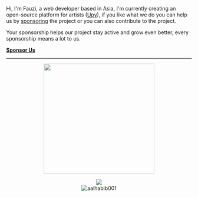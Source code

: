 <!-- <p align="center">
  <a target="_blank" href="https://nor1c.xyz">personal site</a> • 
  <a target="_blank" href="https://twitter.com/nor1c_">twitter</a> • 
  <a target="_blank" href="https://keybase.io/nor1c">keybase</a>
</p> -->

<!-- <p align="center">
  <img src="https://c.tenor.com/9KSO758KczwAAAAC/anime-welcome.gif">
</p> -->

Hi, I'm Fauzi, a web developer based in Asia, I'm currently creating an open-source platform for artists ([Upy](https://github.com/upydotmoe)), if you like what we do you can help us by [sponsoring](https://github.com/sponsors/upydotmoe) the project or you can also contribute to the project.

Your sponsorship helps our project stay active and grow even better, every sponsorship means a lot to us.

<a align="center" href="https://github.com/sponsors/upydotmoe"><b>Sponsor Us</b></a>

<hr>

<p align="center">
  <img src="https://wakatime.com/share/@norictech/fb139809-f1a5-437a-aebd-83464df376b1.svg" height="300" />
</p>
  
<!-- <p align="center">
  <img src="https://github-profile-summary-cards.vercel.app/api/cards/profile-details?username=nor1c&theme=nord_dark" height="150">
  <br>
  <img src="https://github-profile-summary-cards.vercel.app/api/cards/repos-per-language?username=nor1c&theme=nord_dark" height="149" width="210">
  <img src="https://github-profile-summary-cards.vercel.app/api/cards/most-commit-language?username=nor1c&theme=nord_dark" height="149" width="210">
</p> -->
  
<p align="center">
  <img src="https://spotify-github-profile.vercel.app/api/view?uid=45yc0u5bhjldoswyfev2db2lb&cover_image=true&theme=natemoo-re">
  <br>
  <img src="https://komarev.com/ghpvc/?username=nor1c&label=Profile%20views&color=0e75b6&style=flat" alt="aalhabib001" />
</p>
